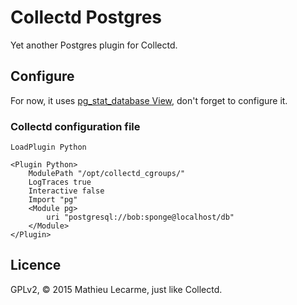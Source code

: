 Collectd Postgres
=================

Yet another Postgres plugin for Collectd.

Configure
---------

For now, it uses [pg_stat_database View](http://www.postgresql.org/docs/9.4/static/monitoring-stats.html#PG-STAT-DATABASE-VIEW), don't forget to configure it.

### Collectd configuration file

    LoadPlugin Python

    <Plugin Python>
        ModulePath "/opt/collectd_cgroups/"
        LogTraces true
        Interactive false
        Import "pg"
        <Module pg>
            uri "postgresql://bob:sponge@localhost/db"
        </Module>
    </Plugin>


Licence
-------

GPLv2, © 2015 Mathieu Lecarme, just like Collectd.
